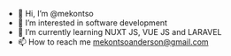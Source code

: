 - 👋 Hi, I’m @mekontso
- 👀 I’m interested in software development
- 🌱 I’m currently learning NUXT JS, VUE JS and LARAVEL
- 📫 How to reach me mekontsoanderson@gmail.com

<!---
mekontso/mekontso is a ✨ special ✨ repository because its `README.md` (this file) appears on your GitHub profile.
You can click the Preview link to take a look at your changes.
--->

